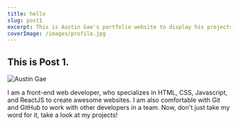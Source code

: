 ```yaml
---
title: hello
slug: post1
excerpt: This is Austin Gae's portfolio website to display his projects.
coverImage: /images/profile.jpg
---
```


## This is Post 1.

![Austin Gae](/images/profile.jpg)

I am a front-end web developer, who specializes in HTML, CSS, Javascript, and ReactJS to create awesome websites. I am also comfortable with Git and GitHub to work with other developers in a team. Now, don't just take my word for it, take a look at my projects!